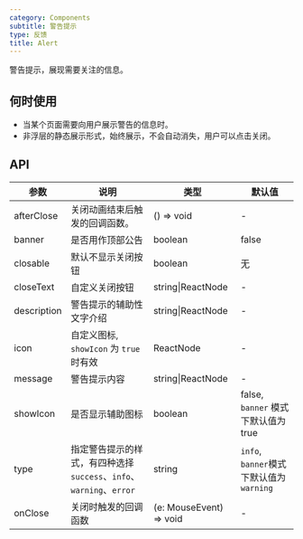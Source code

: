 ```yaml
---
category: Components
subtitle: 警告提示
type: 反馈
title: Alert
---
```


警告提示，展现需要关注的信息。

## 何时使用

- 当某个页面需要向用户展示警告的信息时。
- 非浮层的静态展示形式，始终展示，不会自动消失，用户可以点击关闭。

## API

| 参数 | 说明 | 类型 | 默认值                         |
| --- | --- | --- | ------------------------------ |
| afterClose | 关闭动画结束后触发的回调函数。| () => void | - |
| banner | 是否用作顶部公告 | boolean | false |
| closable | 默认不显示关闭按钮 | boolean | 无 |
| closeText | 自定义关闭按钮 | string\|ReactNode | - |
| description | 警告提示的辅助性文字介绍 | string\|ReactNode | - |
| icon | 自定义图标, `showIcon` 为 `true` 时有效 | ReactNode | - |
| message | 警告提示内容 | string\|ReactNode | - |
| showIcon | 是否显示辅助图标 | boolean | false, `banner` 模式下默认值为 true |
| type | 指定警告提示的样式，有四种选择 `success`、`info`、`warning`、`error` | string | `info`, `banner`模式下默认值为`warning` |
| onClose | 关闭时触发的回调函数 | (e: MouseEvent) => void | - |
